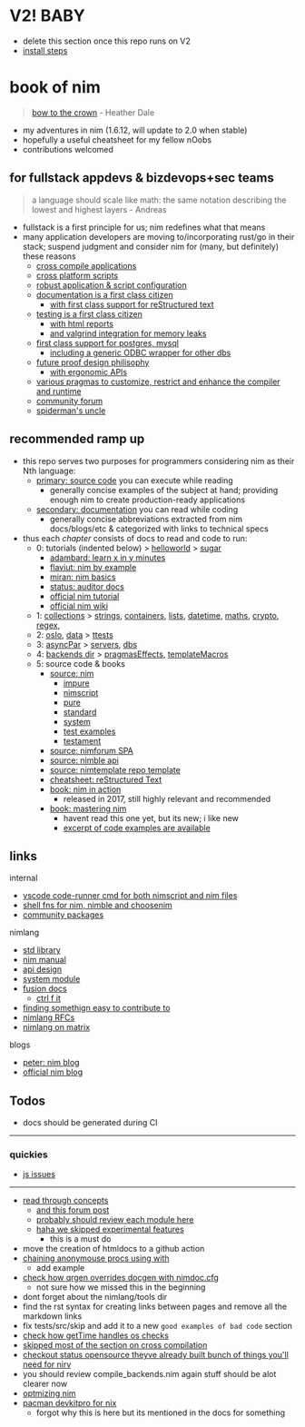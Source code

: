 # V2! BABY

- delete this section once this repo runs on V2
- [install steps](https://nim-lang.org/blog/2023/03/31/version-20-rc2.html)

# book of nim

> [bow to the crown](https://www.youtube.com/watch?v=AEtxGOjKx5c) - Heather Dale

- my adventures in nim (1.6.12, will update to 2.0 when stable)
- hopefully a useful cheatsheet for my fellow nOobs
- contributions welcomed

## for fullstack appdevs & bizdevops+sec teams

> a language should scale like math: the same notation describing the lowest and highest layers - Andreas

- fullstack is a first principle for us; nim redefines what that means
- many application developers are moving to/incorporating rust/go in their stack; suspend judgment and consider nim for (many, but definitely) these reasons
  - [cross compile applications](https://nim-lang.org/docs/nimc.html#crossminuscompilation)
  - [cross platform scripts](https://nim-lang.org/docs/nims.html#benefits)
  - [robust application & script configuration](https://nim-lang.org/docs/parsecfg.html)
  - [documentation is a first class citizen](https://nim-lang.org/docs/docgen.html)
    - [with first class support for reStructured text](https://docutils.sourceforge.io/docs/user/rst/quickref.html)
  - [testing is a first class citizen](https://nim-lang.github.io/Nim/testament.html)
    - [with html reports](https://noahehall.github.io/nim/testresults.html)
    - [and valgrind integration for memory leaks](https://valgrind.org/)
  - [first class support for postgres, mysql](https://nim-lang.org/docs/lib.html#impure-libraries-database-support)
    - [including a generic ODBC wrapper for other dbs](https://nim-lang.org/docs/db_odbc.html)
  - [future proof design philisophy](https://www.youtube.com/watch?v=aDi50K_Id_k)
    - [with ergonomic APIs](https://nim-lang.org/docs/apis.html)
  - [various pragmas to customize, restrict and enhance the compiler and runtime](https://nim-lang.github.io/Nim/manual.html#pragmas)
  - [community forum](https://forum.nim-lang.org/)
  - [spiderman's uncle](https://nim-lang.org/docs/tut3.html)

## recommended ramp up

- this repo serves two purposes for programmers considering nim as their Nth language:
  - [primary: source code](/src/bookofnim.nim) you can execute while reading
    - generally concise examples of the subject at hand; providing enough nim to create production-ready applications
  - [secondary: documentation](https://noahehall.github.io/nim/src/htmldocs/bookofnim.html) you can read while coding
    - generally concise abbreviations extracted from nim docs/blogs/etc & categorized with links to technical specs
- thus each _chapter_ consists of docs to read and code to run:
  - 0: tutorials (indented below) > [helloworld](/src/bookofnim/helloworld/helloworld.nim) > [sugar](/src/bookofnim/deepdives/sugar.nim)
    - [adambard: learn x in y minutes](https://learnxinyminutes.com/docs/nim/)
    - [flaviut: nim by example](https://nim-by-example.github.io/)
    - [miran: nim basics](https://narimiran.github.io/nim-basics/)
    - [status: auditor docs](https://status-im.github.io/nim-style-guide/00_introduction.html)
    - [official nim tutorial](https://nim-lang.org/docs/tut1.html)
    - [official nim wiki](https://github.com/nim-lang/Nim/wiki)
  - 1: [collections](/src/bookofnim/deepdives/collections.nim) > [strings](/src/bookofnim/deepdives/strings.nim), [containers](/src/bookofnim/deepdives/containers.nim), [lists](/src/bookofnim/deepdives/lists.nim), [datetime](/src/bookofnim/deepdives/datetime.nim), [maths](/src/bookofnim/deepdives/maths.nim), [crypto](/src/bookofnim/deepdives/crypto.nim), [regex](/src/bookofnim/deepdives/regex.nim),
  - 2: [osIo](/src/bookofnim/deepdives/osIo.nim), [data](/src/bookofnim/deepdives/data.nim) > [ttests](/tests/ttests.nim)
  - 3: [asyncPar](/src/bookofnim/deepdives/asyncPar.nim) > [servers](/src/bookofnim/deepdives/servers.nim), [dbs](/src/bookofnim/deepdives/dbs.nim)
  - 4: [backends dir](/backends/) > [pragmasEffects](/src/bookofnim/deepdives/pragmasEffects.nim), [templateMacros](/src/bookofnim/deepdives/templateMacros.nim)
  - 5: source code & books
    - [source: nim](https://github.com/nim-lang/Nim/tree/devel/lib)
      - [impure](https://github.com/nim-lang/Nim/tree/devel/lib/impure)
      - [nimscript](https://github.com/nim-lang/Nim/blob/devel/lib/system/nimscript.nim)
      - [pure](https://github.com/nim-lang/Nim/tree/devel/lib/pure)
      - [standard](https://github.com/nim-lang/Nim/tree/devel/lib/std)
      - [system](https://github.com/nim-lang/Nim/blob/devel/lib/system.nim#L1)
      - [test examples](https://github.com/nim-lang/Nim/tree/devel/tests)
      - [testament](https://github.com/nim-lang/Nim/tree/devel/testament)
    - [source: nimforum SPA](https://github.com/nim-lang/nimforum/tree/master/src)
    - [source: nimble api](https://github.com/nim-lang/nimble/blob/master/src/nimblepkg/nimscriptapi.nim)
    - [source: nimtemplate repo template](https://github.com/treeform/nimtemplate/tree/master/src)
    - [cheatsheet: reStructured Text](https://docutils.sourceforge.io/docs/user/rst/quickref.html)
    - [book: nim in action](https://www.manning.com/books/nim-in-action)
      - released in 2017, still highly relevant and recommended
    - [book: mastering nim](https://nim-lang.org/blog/2022/06/29/mastering-nim.html)
      - havent read this one yet, but its new; i like new
      - [excerpt of code examples are available](https://github.com/Araq/mastering_nim/tree/master)

## links

internal

- [vscode code-runner cmd for both nimscript and nim files](https://github.com/noahehall/theBookOfNoah/blob/master/vscode.settings.jsonc#L185)
- [shell fns for nim, nimble and choosenim](https://github.com/noahehall/theBookOfNoah/blob/master/linux/bash_cli_fns/nimlang.sh)
- [community packages](./community/README.md)

nimlang

- [std library](https://nim-lang.org/docs/lib.html)
- [nim manual](https://nim-lang.org/docs/manual.html)
- [api design](https://nim-lang.org/docs/apis.html)
- [system module](https://nim-lang.org/docs/system.html)
- [fusion docs](https://github.com/nim-lang/fusion)
  - [ctrl f it](https://nim-lang.github.io/fusion/theindex.html)
- [finding somethign easy to contribute to](https://forum.nim-lang.org/t/9956)
- [nimlang RFCs](https://github.com/nim-lang/RFCs)
- [nimlang on matrix](https://matrix.to/#/!ZmWXggMgfkKpcLbQkB:matrix.org?via=matrix.org)

blogs

- [peter: nim blog](https://peterme.net/tags/nim.html)
- [official nim blog](https://nim-lang.org/blog.html)

## Todos

- docs should be generated during CI

---

### quickies

- [js issues](https://github.com/nim-lang/Nim/labels/Javascript)

---

- [read through concepts](https://nim-lang.org/docs/compiler/concepts.html)
  - [and this forum post](https://forum.nim-lang.org/t/9992)
  - [probably should review each module here](https://nim-lang.org/docs/compiler/theindex.html)
  - [haha we skipped experimental features](https://nim-lang.org/docs/manual_experimental.html)
    - this is a must do
- move the creation of htmldocs to a github action
- [chaining anonymouse procs using with](https://forum.nim-lang.org/t/9500)
  - add example
- [check how qrgen overrides docgen with nimdoc.cfg](https://github.com/aruZeta/QRgen/blob/main/nimdoc.cfg)
  - not sure how we missed this in the beginning
- dont forget about the nimlang/tools dir
- find the rst syntax for creating links between pages and remove all the markdown links
- fix tests/src/skip and add it to a new `good examples of bad code` section
- [check how getTime handles os checks](https://github.com/nim-lang/Nim/blob/devel/lib/pure/times.nim#L897)
- [skipped most of the section on cross compilation](https://nim-lang.org/docs/nimc.html#crossminuscompilation-for-windows)
- [checkout status opensource theyve already built bunch of things you'll need for nirv](https://github.com/status-im)
- you should review compile_backends.nim again stuff should be alot clearer now
- [optmizing nim](https://nim-lang.org/docs/nimc.html#optimizing-for-nim)
- [pacman devkitpro for nix](https://github.com/devkitPro/pacman/releases)
  - forgot why this is here but its mentioned in the docs for something

